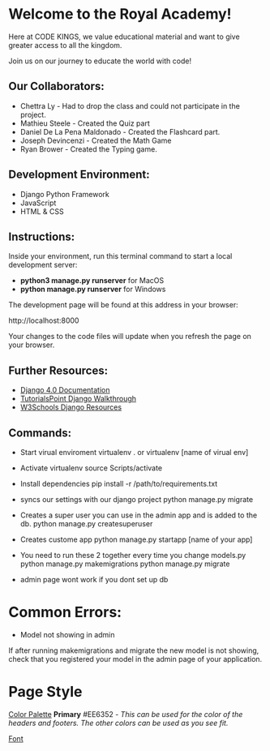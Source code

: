 # Welcome to the Royal Academy!

Here at CODE KINGS, we value educational material and want
to give greater access to all the kingdom.

Join us on our journey to educate the world with code!

## Our Collaborators:

* Chettra Ly - Had to drop the class and could not participate in the project.
* Mathieu Steele - Created the Quiz part
* Daniel De La Pena Maldonado - Created the Flashcard part.
* Joseph Devincenzi - Created the Math Game
* Ryan Brower - Created the Typing game.

## Development Environment:

* Django Python Framework
* JavaScript
* HTML & CSS

## Instructions:

Inside your environment, run this terminal command
to start a local development server:

* **python3 manage.py runserver** for MacOS
* **python manage.py runserver** for Windows

The development page will be found at this
address in your browser:

http://localhost:8000

Your changes to the code files will update when
you refresh the page on your browser.

## Further Resources:

* [Django 4.0 Documentation](https://docs.djangoproject.com/en/4.0/)
* [TutorialsPoint Django Walkthrough](https://www.tutorialspoint.com/django/index.htm)
* [W3Schools Django Resources](https://www.w3schools.com/django/index.php)

## Commands: 
* Start virual enviroment
virtualenv . or virtualenv [name of virual env]

* Activate virtualenv 
source Scripts/activate

* Install dependencies
pip install -r /path/to/requirements.txt

* syncs our settings with our django project
python manage.py migrate 

* Creates a super user you can use in the admin app and is added to the db.
python manage.py createsuperuser

* Creates custome app
python manage.py startapp [name of your app] 

* You need to run these 2 together every time you change models.py
python manage.py makemigrations
python manage.py migrate

* admin page wont work if you dont set up db

# Common Errors: 

* Model not showing in admin

If after running makemigrations and migrate the new model is not showing, check that you registered your model in the admin page of your application. 

# Page Style

[Color Palette](https://coolors.co/ee6352-08b2e3-efe9f4-57a773-484d6d)
**Primary** #EE6352 - *This can be used for the color of the headers and footers. The other colors can be used as you see fit.*


[Font](https://fonts.google.com/specimen/Montserrat)